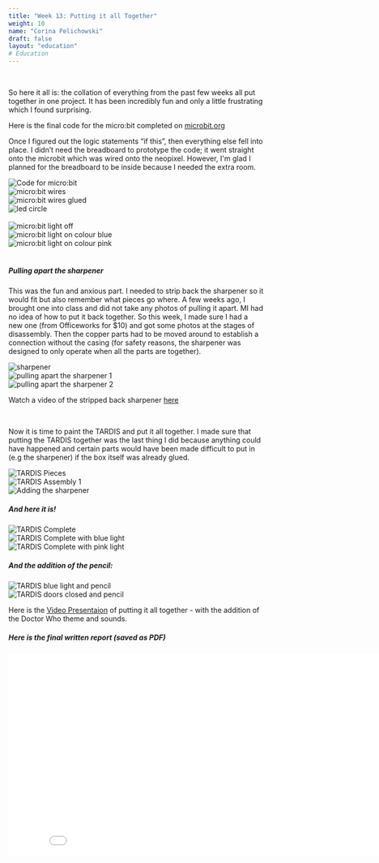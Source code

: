 ```yaml
---
title: "Week 13: Putting it all Together"
weight: 10
name: "Corina Pelichowski"
draft: false
layout: "education"
# Education
---
```

<div class="container">
  <br>
  <p>
    So here it all is: the collation of everything from the past few weeks all put together in one project. It has been incredibly fun and only a little frustrating which I found surprising.
  </p>

  <p>
    Here is the final code for the micro:bit completed on <a href=https://microbit.org/code>microbit.org</a>
  </p>
  <p>
    Once I figured out the logic statements “if this”, then everything else fell into place. I didn’t need the breadboard to prototype the code; it went straight onto the microbit which was wired onto the neopixel. However, I'm glad I planned for the breadboard to be inside because I needed the extra room.
  </p>
  
  <!--IMAGE-->
  <div class="row">
    <div class="col">
       <img src="/img/master_of_design/masters_edt/edt_13_1.jpg" alt="Code for micro:bit">
    </div>
  </div>
  <!--/IMAGE-->
  
  <!--IMAGES-->
  <div class="card-group">
    <div class="card">
      <div class="card-body">
        <img src="/img/master_of_design/masters_edt/edt_13_2.jpg" alt="micro:bit wires"> 
      </div>
    </div>
    <div class="card">
      <div class="card-body">
        <img src="/img/master_of_design/masters_edt/edt_13_3.jpg" alt="micro:bit wires glued">
      </div>
    </div>
    <div class="card">
      <div class="card-body">
        <img src="/img/master_of_design/masters_edt/edt_13_4.jpg" alt="led circle">
      </div>
    </div>
  </div>
  <!--/IMAGES -->
  <br>
  <!--IMAGES-->
  <div class="card-group">
    <div class="card">
      <div class="card-body">
        <img src="/img/master_of_design/masters_edt/edt_13_5.jpg" alt="micro:bit light off"> 
      </div>
    </div>
    <div class="card">
      <div class="card-body">
        <img src="/img/master_of_design/masters_edt/edt_13_6.jpg" alt="micro:bit light on colour blue"> 
      </div>
    </div>
    <div class="card">
      <div class="card-body">
        <img src="/img/master_of_design/masters_edt/edt_13_7.jpg" alt="micro:bit light on colour pink"> 
      </div>
    </div>
  </div>
  <!--/IMAGES -->
  <br>
  <h5>Pulling apart the sharpener</h5>
  <p>
    This was the fun and anxious part. I needed to strip back the sharpener so it would fit but also remember what pieces go where. A few weeks ago, I brought one into class and did not take any photos of pulling it apart. MI had no idea of how to put it back together. So this week, I made sure I had a new one (from Officeworks for $10) and got some photos at the stages of disassembly. Then the copper parts had to be moved around to establish a connection without the casing (for safety reasons, the sharpener was designed to only operate when all the parts are together).
  </p>
  <!--IMAGES-->
  <div class="card-group">
    <div class="card">
      <div class="card-body">
        <img src="/img/master_of_design/masters_edt/edt_13_8.jpg" alt="sharpener"> 
      </div>
    </div>
    <div class="card">
      <div class="card-body">
        <img src="/img/master_of_design/masters_edt/edt_13_9.jpg" alt="pulling apart the sharpener 1"> 
      </div>
    </div>
    <div class="card">
      <div class="card-body">
        <img src="/img/master_of_design/masters_edt/edt_13_10.jpg" alt="pulling apart the sharpener 2"> 
      </div>
    </div>
  </div>
  <!--/IMAGES -->
  <p>
    Watch a video of the stripped back sharpener <a href=https://www.youtube.com/watch?v=fJtawMQqft4&feature=youtu.be>here</a>
  </p>

  <br>

  <p>
    Now it is time to paint the TARDIS and put it all together. I made sure that putting the TARDIS together was the last thing I did because anything could have happened and certain parts would have been made difficult to put in (e.g the sharpener) if the box itself was already glued.
  </p>

  <!--IMAGES-->
  <div class="card-group">
    <div class="card">
      <div class="card-body">
        <img src="/img/master_of_design/masters_edt/edt_13_11.jpg" alt="TARDIS Pieces"> 
      </div>
    </div>
    <div class="card">
      <div class="card-body">
        <img src="/img/master_of_design/masters_edt/edt_13_12.jpg" alt="TARDIS Assembly 1"> 
      </div>
    </div>
    <div class="card">
      <div class="card-body">
        <img src="/img/master_of_design/masters_edt/edt_13_13.jpg" alt="Adding the sharpener">
      </div>
    </div>
  </div>
  <!--/IMAGES -->

  <h5>And here it is!</h5>

  <!--IMAGES-->
  <div class="card-group">
    <div class="card">
      <div class="card-body">
        <img src="/img/master_of_design/masters_edt/edt_13_14.jpg" alt="TARDIS Complete"> 
      </div>
    </div>
    <div class="card">
      <div class="card-body">
        <img src="/img/master_of_design/masters_edt/edt_13_15.jpg" alt="TARDIS Complete with blue light"> 
      </div>
    </div>
    <div class="card">
      <div class="card-body">
        <img src="/img/master_of_design/masters_edt/edt_13_16.jpg" alt="TARDIS Complete with pink light"> 
      </div>
    </div>
  </div>

  <h5>And the addition of the pencil: </h5>

  <!--IMAGES-->
  <div class="card-group">
    <div class="card">
      <div class="card-body">
        <img src="/img/master_of_design/masters_edt/edt_13_17.jpg" alt="TARDIS blue light and pencil"> 
      </div>
    </div>
    <div class="card">
      <div class="card-body">
        <img src="/img/master_of_design/masters_edt/edt_13_18.jpg" alt="TARDIS doors closed and pencil"> 
      </div>
    </div>
  </div>

  <p>
    Here is the <a href=https://www.youtube.com/watch?v=PXg3JxtizeA&feature=youtu.be>Video Presentaion</a> of putting it all together - with the addition of the Doctor Who theme and sounds.
  </p>

  <h5>
    Here is the final written report (saved as PDF)
  </h5>

  <embed src="/img/master_of_design/masters_edt/edt_13_19.pdf" width="850" height="400" 
  type='application/pdf'>

</div>